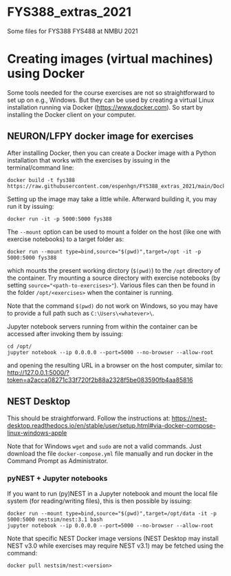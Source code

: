 # FYS388_extras_2021
Some files for FYS388 FYS488 at NMBU 2021


# Creating images (virtual machines) using Docker

Some tools needed for the course exercises are not so straightforward to set up on e.g., Windows.
But they can be used by creating a virtual Linux installation running via Docker (https://www.docker.com).
So start by installing the Docker client on your computer.


## NEURON/LFPY docker image for exercises

After installing Docker,
then you can create a Docker image with a Python installation that works with the exercises by issuing in the terminal/command line:

    docker build -t fys388 https://raw.githubusercontent.com/espenhgn/FYS388_extras_2021/main/Dockerfile


Setting up the image may take a little while.
Afterward building it, you may run it by issuing:

    docker run -it -p 5000:5000 fys388


The ``--mount`` option can be used to mount a folder on the host (like one with exercise notebooks) to a target folder as:

    docker run --mount type=bind,source="$(pwd)",target=/opt -it -p 5000:5000 fys388


which mounts the present working dirctory (``$(pwd)``) to the ``/opt`` directory of the container.
Try mounting a  source directory  with exercise notebooks (by setting ``source="<path-to-exercises>"``).
Various files can then be found in the folder ``/opt/<exercises>``
when the container is running.

Note that the command ``$(pwd)`` do not work on Windows, so you may have to provide a full path such as ``C:\Users\<whatever>\``. 

Jupyter notebook servers running from within the
container can be accessed after invoking them by issuing:

    cd /opt/
    jupyter notebook --ip 0.0.0.0 --port=5000 --no-browser --allow-root


and opening the resulting URL in a browser on the host computer, similar to:
http://127.0.0.1:5000/?token=a2acca08271c33f720f2b88a2328f5be083590fb4aa85816


## NEST Desktop

This should be straightforward.
Follow the instructions at:
https://nest-desktop.readthedocs.io/en/stable/user/setup.html#via-docker-compose-linux-windows-apple

Note that for Windows ``wget`` and ``sudo`` are not a valid commands. Just download the file ``docker-compose.yml`` file manually and run docker in the Command Prompt as Administrator. 

### pyNEST + Jupyter notebooks
If you want to run (py)NEST in a Jupyter notebook and mount the local file system (for reading/writing files), this is then possible by issuing:

    docker run --mount type=bind,source="$(pwd)",target=/opt/data -it -p 5000:5000 nestsim/nest:3.1 bash
    jupyter notebook --ip 0.0.0.0 --port=5000 --no-browser --allow-root


Note that specific NEST Docker image versions (NEST Desktop may install NEST v3.0 while exercises may require NEST v3.1) may be fetched using the command:

    docker pull nestsim/nest:<version>
